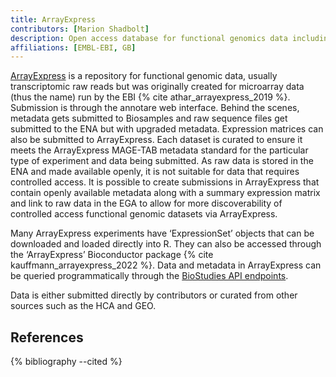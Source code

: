```yaml
---
title: ArrayExpress
contributors: [Marion Shadbolt]
description: Open access database for functional genomics data including transcriptomics and micro-arrays.
affiliations: [EMBL-EBI, GB]
---
```


[ArrayExpress](https://www.ebi.ac.uk/biostudies/arrayexpress) is a repository for functional genomic data, usually transcriptomic raw reads but was originally created for microarray data (thus the name) run by the EBI {% cite athar_arrayexpress_2019 %}. Submission is through the annotare web interface. Behind the scenes, metadata gets submitted to Biosamples and raw sequence files get submitted to the ENA but with upgraded metadata. Expression matrices can also be submitted to ArrayExpress. Each dataset is curated to ensure it meets the ArrayExpress MAGE-TAB metadata standard for the particular type of experiment and data being submitted. As raw data is stored in the ENA and made available openly, it is not suitable for data that requires controlled access. It is possible to create submissions in ArrayExpress that contain openly available metadata along with a summary expression matrix and link to raw data in the EGA to allow for more discoverability of controlled access functional genomic datasets via ArrayExpress.

Many ArrayExpress experiments have ‘ExpressionSet’ objects that can be downloaded and loaded directly into R. They can also be accessed through the ‘ArrayExpress’ Bioconductor package {% cite kauffmann_arrayexpress_2022 %}. Data and metadata in ArrayExpress can be queried programmatically through the [BioStudies API endpoints](https://www.ebi.ac.uk/biostudies/arrayexpress/help#programmatic).

Data is either submitted directly by contributors or curated from other sources such as the HCA and GEO.

## References

{% bibliography --cited %}